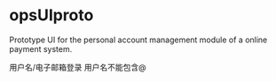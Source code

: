 opsUIproto
==========

Prototype UI for the personal account management module of a online payment system.

用户名/电子邮箱登录 用户名不能包含@